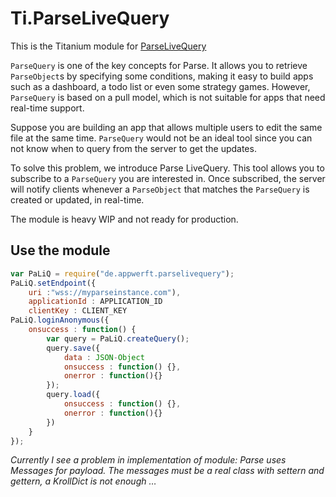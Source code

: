 # Ti.ParseLiveQuery

This is the Titanium module for [ParseLiveQuery](https://github.com/parse-community/ParseLiveQuery-Android)

`ParseQuery` is one of the key concepts for Parse. It allows you to retrieve `ParseObject`s by specifying some conditions, making it easy to build apps such as a dashboard, a todo list or even some strategy games. However, `ParseQuery` is based on a pull model, which is not suitable for apps that need real-time support.

Suppose you are building an app that allows multiple users to edit the same file at the same time. `ParseQuery` would not be an ideal tool since you can not know when to query from the server to get the updates.

To solve this problem, we introduce Parse LiveQuery. This tool allows you to subscribe to a `ParseQuery` you are interested in. Once subscribed, the server will notify clients whenever a `ParseObject` that matches the `ParseQuery` is created or updated, in real-time.

The module is heavy WIP and not ready for production.

## Use the module

```javascript
var PaLiQ = require("de.appwerft.parselivequery");
PaLiQ.setEndpoint({
	uri :"wss://myparseinstance.com"), 
	applicationId : APPLICATION_ID
	clientKey : CLIENT_KEY
PaLiQ.loginAnonymous({
	onsuccess : function() {
		var query = PaLiQ.createQuery();
		query.save({
			data : JSON-Object
			onsuccess : function() {},
			onerror : function(){}
		});
		query.load({
			onsuccess : function() {},
			onerror : function(){}
		})	
	}
});


```
_Currently I see a problem in implementation of module: Parse uses Messages for payload. The messages must be a real class with settern and gettern, a KrollDict is not enough …_
